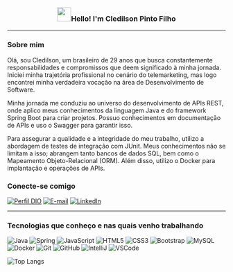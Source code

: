 <h3 align="center"><img src="https://raw.githubusercontent.com/blackcater/blackcater/main/images/Hi.gif" height="32" />Hello! I'm Cledilson Pinto Filho</h3>

---

### Sobre mim
Olá, sou Cledilson, um brasileiro de 29 anos que busca constantemente responsabilidades e compromissos que deem significado à minha jornada. Iniciei minha trajetória profissional no cenário do telemarketing, mas logo encontrei minha verdadeira vocação na área de Desenvolvimento de Software.

Minha jornada me conduziu ao universo do desenvolvimento de APIs REST, onde aplico meus conhecimentos da linguagem Java e do framework Spring Boot para criar projetos. Possuo conhecimentos em documentação de APIs e uso o Swagger para garantir isso.

Para assegurar a qualidade e a integridade do meu trabalho, utilizo a abordagem de testes de integração com JUnit. Meus conhecimentos não se limitam a isso; abrangem tanto bancos de dados SQL, bem como o Mapeamento Objeto-Relacional (ORM). Além disso, utilizo o Docker para implantação e operações de APIs.

### Conecte-se comigo
[![Perfil DIO](https://img.shields.io/badge/-Meu%20Perfil%20na%20DIO-30A3DC?style=for-the-badge)](https://www.dio.me/users/Cledilson)
[![E-mail](https://img.shields.io/badge/-Email-000?style=for-the-badge&logo=microsoft-outlook&logoColor=E94D5F)](mailto:cledilson3214@hotmail.com)
[![LinkedIn](https://img.shields.io/badge/-LinkedIn-000?style=for-the-badge&logo=linkedin&logoColor=30A3DC)](https://www.linkedin.com/in/cledilson-pinto-filho-a0a217149/)

---

### Tecnologias que conheço e nas quais venho trabalhando
![Java](https://img.shields.io/badge/-Java-007396?style=flat-square&logo=java)
![Spring](https://img.shields.io/badge/-Spring-6DB33F?style=flat-square&logo=spring&logoColor=white)
![JavaScript](https://img.shields.io/badge/-JavaScript-black?style=flat-square&logo=javascript)
![HTML5](https://img.shields.io/badge/-HTML5-E34F26?style=flat-square&logo=html5&logoColor=white)
![CSS3](https://img.shields.io/badge/-CSS3-1572B6?style=flat-square&logo=css3)
![Bootstrap](https://img.shields.io/badge/-Bootstrap-563D7C?style=flat-square&logo=bootstrap)
![MySQL](https://img.shields.io/badge/-MySQL-4479A1?style=flat-square&logo=mysql&logoColor=white)
![Docker](https://img.shields.io/badge/-Docker-2496ED?style=flat-square&logo=docker&logoColor=white)
![Git](https://img.shields.io/badge/-Git-black?style=flat-square&logo=git)
![GitHub](https://img.shields.io/badge/-GitHub-181717?style=flat-square&logo=github)
![IntelliJ](https://img.shields.io/badge/-IntelliJ%20IDEA-black?style=flat-square&logo=intellij-idea&logoColor=white)
![VSCode](https://img.shields.io/badge/-VSCode-007ACC?style=flat-square&logo=visual-studio-code&logoColor=white)


![Top Langs](https://github-readme-stats-git-masterrstaa-rickstaa.vercel.app/api/top-langs/?username=cledilson-devcode&layout=compact&bg_color=000&border_color=30A3DC&title_color=E94D5F&text_color=FFF)

